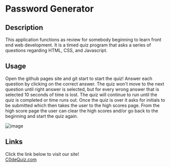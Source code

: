 # Password Generator

## Description
This application functions as review for somebody beginning to learn front end web development. It is a timed quiz program
that asks a series of questions regarding HTML, CSS, and Javascript.

## Usage
Open the github pages site and git start to start the quiz! Answer each question by clicking on the correct answer. The quiz won't move to the next question until right answer is selected, but for every wrong answer that is selected 10 seconds of time is lost. The quiz will continue to run until the quiz is completed or time runs out. Once the quiz is over it asks for initials to be submitted which then takes the user to the high scores page. From the high score page the user can clear the high scores and/or go back to the beginning and start the quiz again.

![image](https://github.com/alexoserna/code-quiz/assets/118146045/1d3a06ad-23bc-441f-a037-bb7e4247c2b4)

## Links
Click the link below to visit our site!\
[C0deQuiz.com](https://alexoserna.github.io/code-quiz/)
